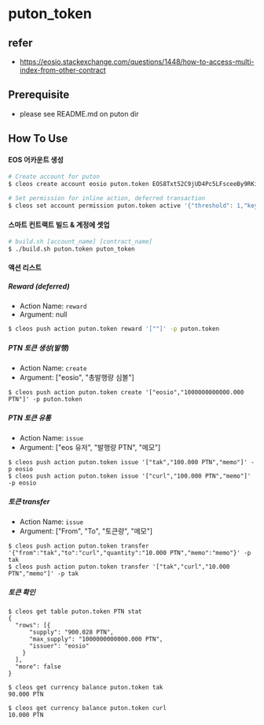 # puton_token

## refer
- https://eosio.stackexchange.com/questions/1448/how-to-access-multi-index-from-other-contract

## Prerequisite
- please see README.md on puton dir

## How To Use

#### EOS 어카운트 생성

```sh
# Create account for puton
$ cleos create account eosio puton.token EOS8Txt52C9jUD4Pc5LFsceeBy9RKi9MSVEV4WvoaB2KpEjHwyPz8 EOS8Txt52C9jUD4Pc5LFsceeBy9RKi9MSVEV4WvoaB2KpEjHwyPz8

# Set permission for inline action, deferred transaction
$ cleos set account permission puton.token active '{"threshold": 1,"keys": [{"key": "EOS8Txt52C9jUD4Pc5LFsceeBy9RKi9MSVEV4WvoaB2KpEjHwyPz8","weight": 1}],"accounts": [{"permission":{"actor":"puton.token","permission":"eosio.code"},"weight":1}]}' owner -p puton.token

```

#### 스마트 컨트랙트 빌드 & 계정에 셋업

```sh
# build.sh [account_name] [contract_name]
$ ./build.sh puton.token puton_token
```

#### 액션 리스트

##### Reward (deferred)

- Action Name: ```reward```
- Argument: null

```sh
$ cleos push action puton.token reward '[""]' -p puton.token
```

##### PTN 토큰 생성(발행)

- Action Name: ```create```
- Argument: ["eosio", "총발행량 심볼"]

```
$ cleos push action puton.token create '["eosio","1000000000000.000 PTN"]' -p puton.token
```

##### PTN 토큰 유통

- Action Name: ```issue```
- Argument: ["eos 유저", "발행량 PTN", "메모"]

```
$ cleos push action puton.token issue '["tak","100.000 PTN","memo"]' -p eosio
$ cleos push action puton.token issue '["curl","100.000 PTN","memo"]' -p eosio
```

##### 토큰 transfer 

- Action Name: ```issue```
- Argument: ["From", "To", "토큰량", "메모"]

```
$ cleos push action puton.token transfer '{"from":"tak","to":"curl","quantity":"10.000 PTN","memo":"memo"}' -p tak
$ cleos push action puton.token transfer '["tak","curl","10.000 PTN","memo"]' -p tak
```

##### 토큰 확인

```
$ cleos get table puton.token PTN stat
{
  "rows": [{
      "supply": "900.028 PTN",
      "max_supply": "1000000000000.000 PTN",
      "issuer": "eosio"
    }
  ],
  "more": false
}

$ cleos get currency balance puton.token tak
90.000 PTN

$ cleos get currency balance puton.token curl
10.000 PTN
```